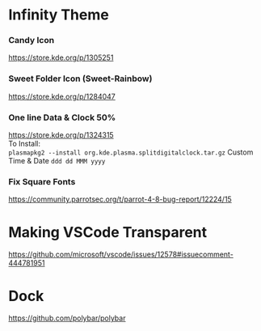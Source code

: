 # Infinity Theme

### Candy Icon
https://store.kde.org/p/1305251

### Sweet Folder Icon (Sweet-Rainbow)
https://store.kde.org/p/1284047

### One line Data & Clock 50% 
https://store.kde.org/p/1324315  
To Install:  
`plasmapkg2 --install org.kde.plasma.splitdigitalclock.tar.gz`
Custom Time & Date
`ddd dd MMM yyyy`

### Fix Square Fonts
https://community.parrotsec.org/t/parrot-4-8-bug-report/12224/15


# Making VSCode Transparent
https://github.com/microsoft/vscode/issues/12578#issuecomment-444781951

# Dock
https://github.com/polybar/polybar



